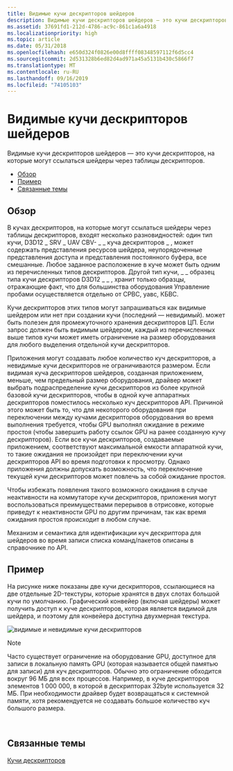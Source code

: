 ```yaml
---
title: Видимые кучи дескрипторов шейдеров
description: Видимые кучи дескрипторов шейдеров — это кучи дескрипторов, на которые могут ссылаться шейдеры через таблицы дескрипторов.
ms.assetid: 37691fd1-212d-4786-ac9c-861c1a6a4918
ms.localizationpriority: high
ms.topic: article
ms.date: 05/31/2018
ms.openlocfilehash: e650d324f0826e00d8ffff08348597112f6d5cc4
ms.sourcegitcommit: 2d531328b6ed82d4ad971a45a5131b430c5866f7
ms.translationtype: MT
ms.contentlocale: ru-RU
ms.lasthandoff: 09/16/2019
ms.locfileid: "74105103"
---
```

# <a name="shader-visible-descriptor-heaps"></a>Видимые кучи дескрипторов шейдеров

Видимые кучи дескрипторов шейдеров — это кучи дескрипторов, на которые могут ссылаться шейдеры через таблицы дескрипторов.

-   [Обзор](#overview)
-   [Пример](#an-example)
-   [Связанные темы](#related-topics)

## <a name="overview"></a>Обзор

В кучах дескрипторов, на которые могут ссылаться шейдеры через таблицы дескрипторов, входят несколько разновидностей: один тип кучи, D3D12 \_ SRV \_ UAV CBV- \_ \_ куча дескрипторов \_ , может содержать представления ресурсов шейдера, неупорядоченные представления доступа и представления постоянного буфера, все смешанные. Любое заданное расположение в куче может быть одним из перечисленных типов дескрипторов. Другой тип кучи, \_ \_ образец типа кучи дескрипторов D3D12 \_ \_ , хранит только образцы, отражающие факт, что для большинства оборудования Управление пробами осуществляется отдельно от СРВС, уавс, КБВС.

Кучи дескрипторов этих типов могут запрашиваться как видимые шейдером или нет при создании кучи (последний — невидимый). может быть полезен для промежуточного хранения дескрипторов ЦП. Если запрос должен быть видимым шейдером, каждый из перечисленных выше типов кучи может иметь ограничение на размер оборудования для любого выделения отдельной кучи дескрипторов.

Приложения могут создавать любое количество куч дескрипторов, а невидимые кучи дескрипторов не ограничиваются размером. Если видимая куча дескрипторов шейдеров, созданная приложением, меньше, чем предельный размер оборудования, драйвер может выбрать подраспределение кучи дескрипторов из более крупной базовой кучи дескрипторов, чтобы в одной куче аппаратных дескрипторов поместилось несколько куч дескрипторов API. Причиной этого может быть то, что для некоторого оборудования при переключении между кучами дескрипторов оборудования во время выполнения требуется, чтобы GPU выполнял ожидание в режиме простоя (чтобы завершить работу ссылок GPU на ранее созданную кучу дескрипторов). Если все кучи дескрипторов, создаваемые приложением, соответствуют максимальной емкости аппаратной кучи, то такие ожидания не произойдет при переключении кучи дескрипторов API во время подготовки к просмотру. Однако приложения должны допускать возможность, что переключение текущей кучи дескрипторов может повлечь за собой ожидание простоя.

Чтобы избежать появления такого возможного ожидания в случае неактивности на коммутаторе кучи дескрипторов, приложения могут воспользоваться преимуществами перерывов в отрисовке, которые приведут к неактивности GPU по другим причинам, так как время ожидания простоя происходит в любом случае.

Механизм и семантика для идентификации куч дескриптора для шейдеров во время записи списка команд/пакетов описаны в справочнике по API.

## <a name="an-example"></a>Пример

На рисунке ниже показаны две кучи дескрипторов, ссылающиеся на две отдельные 2D-текстуры, которые хранятся в двух слотах большой кучи по умолчанию. Графический конвейер (включая шейдеры) может получить доступ к куче дескрипторов, которая является видимой для шейдера, и поэтому для конвейера доступна двухмерная текстура.

![видимые и невидимые кучи дескрипторов](images/descriptor-heaps.png)

> [!Note]  
> Часто существует ограничение на оборудование GPU, доступное для записи в локальную память GPU (которая называется общей памятью для записи) для куч дескрипторов. Обычно это ограничение обходится вокруг 96 МБ для всех процессов. Например, в куче дескрипторов элементов 1 000 000, в которой в дескрипторах 32byte используется 32 МБ. При необходимости драйвер будет возвращаться к системной памяти, хотя рекомендуется не создавать большое количество куч большого размера.

 

## <a name="related-topics"></a>Связанные темы

<dl> <dt>

[Кучи дескрипторов](descriptor-heaps.md)
</dt> </dl>

 

 




